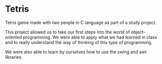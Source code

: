 # Tetris

Tetris game made with two people in C language as part of a study project.

This project allowed us to take our first steps into the world of object-oriented programming. We were able to apply what we had learned in class and to really understand the way of thinking of this type of programming.

We were also able to learn by ourselves how to use the swing and awt libraries.
